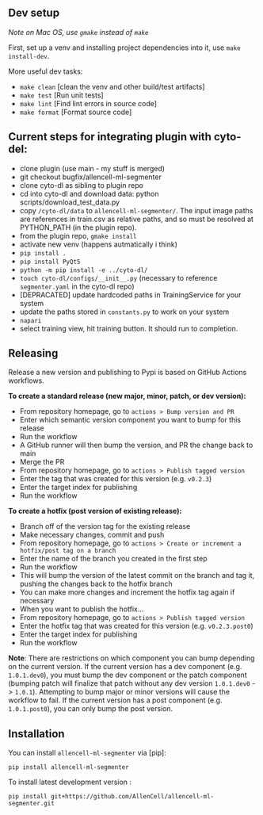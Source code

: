 ## Dev setup

_Note on Mac OS, use `gmake` instead of `make`_

First, set up a venv and installing project dependencies into it, use `make install-dev`.

More useful dev tasks:

- `make clean` [clean the venv and other build/test artifacts]
- `make test` [Run unit tests]
- `make lint` [Find lint errors in source code]
- `make format` [Format source code]

## Current steps for integrating plugin with cyto-del:

- clone plugin (use main - my stuff is merged)
- git checkout bugfix/allencell-ml-segmenter
- clone cyto-dl as sibling to plugin repo
- cd into cyto-dl and download data: python scripts/download_test_data.py
- copy `/cyto-dl/data` to `allencell-ml-segmenter/`.  The input image paths are references in train.csv as relative paths, and so must be resolved at PYTHON_PATH (in the plugin repo).
- from the plugin repo, `gmake install`
- activate new venv (happens autmatically i think)
- `pip install .`
- `pip install PyQt5`
- `python -m pip install -e ../cyto-dl/`
- `touch cyto-dl/configs/__init__.py` (necessary to reference `segmenter.yaml` in the cyto-dl repo)
- [DEPRACATED] update hardcoded paths in TrainingService for your system
- update the paths stored in `constants.py` to work on your system
- `napari`
- select training view, hit training button. It should run to completion.

## Releasing

Release a new version and publishing to Pypi is based on GitHub Actions workflows.

**To create a standard release (new major, minor, patch, or dev version):**

- From repository homepage, go to `actions > Bump version and PR`
- Enter which semantic version component you want to bump for this release
- Run the workflow
- A GitHub runner will then bump the version, and PR the change back to main
- Merge the PR
- From repository homepage, go to `actions > Publish tagged version`
- Enter the tag that was created for this version (e.g. `v0.2.3`) 
- Enter the target index for publishing
- Run the workflow

**To create a hotfix (post version of existing release):**

- Branch off of the version tag for the existing release
- Make necessary changes, commit and push
- From repository homepage, go to `actions > Create or increment a hotfix/post tag on a branch`
- Enter the name of the branch you created in the first step
- Run the workflow
- This will bump the version of the latest commit on the branch and tag it, pushing the changes back to the hotfix branch
- You can make more changes and increment the hotfix tag again if necessary
- When you want to publish the hotfix...
- From repository homepage, go to `actions > Publish tagged version`
- Enter the hotfix tag that was created for this version (e.g. `v0.2.3.post0`) 
- Enter the target index for publishing
- Run the workflow

**Note**: There are restrictions on which component you can bump depending on the current version.
If the current version has a dev component (e.g. `1.0.1.dev0`), you must bump the dev component or the patch component
(bumping patch will finalize that patch without any dev version `1.0.1.dev0` -> `1.0.1`). Attempting to bump
major or minor versions will cause the workflow to fail. If the current version has a post component (e.g. `1.0.1.post0`),
you can only bump the post version.

## Installation

You can install `allencell-ml-segmenter` via [pip]:

    pip install allencell-ml-segmenter

To install latest development version :

    pip install git+https://github.com/AllenCell/allencell-ml-segmenter.git